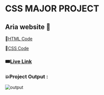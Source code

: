 # CSS MAJOR PROJECT
## Aria website 🎨

📌[HTML Code](./index.html)

📌[CSS Code](./media.css)

### 🎟️[Live Link](https://abhinandan411.github.io/Fs-18-Assignments/CSS%20Assignments/Major%20Project/index.html) 


### 💥Project Output :  

![output](https://github.com/Abhinandan411/Fs-18-Assignments/assets/131553633/444d19a2-87e0-4234-b495-57f37c5778cd)
